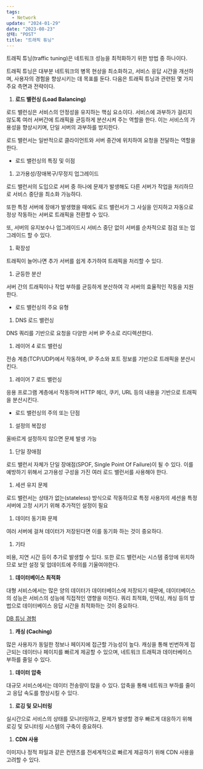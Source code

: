```yaml
---
tags:
  - Network
update: "2024-01-29"
date: "2023-08-23"
상태: "POST"
title: "트래픽 튜닝"
---
```

트래픽 튜닝(traffic tuning)은 네트워크 성능을 최적화하기 위한 방법 중 하나이다.

트래픽 튜닝은 대부분 네트워크의 병목 현상을 최소화하고, 서비스 응답 시간을 개선하며, 사용자의 경험을 향상시키는 데 목표를 둔다. 다음은 트래픽 튜닝과 관련된 몇 가지 주요 측면과 전략이다.

1. **로드 밸런싱 (Load Balancing)**

로드 밸런싱은 서비스의 안정성을 유지하는 핵심 요소이다. 서비스에 과부하가 걸리지 않도록 여러 서버간에 트래픽을 균등하게 분산시켜 주는 역할을 한다. 이는 서비스의 가용성을 향상시키며, 단일 서버의 과부하를 방지한다.

로드 밸런서는 일반적으로 클라이언트와 서버 중간에 위치하여 요청을 전달하는 역할을 한다. 

  - 로드 밸런싱의 특징 및 이점

  1. 고가용성/장애복구/무정지 업그레이드

로드 밸런서의 도입으로 서버 중 하나에 문제가 발생해도 다른 서버가 작업을 처리하므로 서비스 중단을 최소화 가능하다. 

또한 특정 서버에 장애가 발생했을 때에도 로드 밸런서가 그 사실을 인지하고 자동으로 정상 작동하는 서버로 트래픽을 전환할 수 있다. 

또, 서버의 유지보수나 업그레이드시 서비스 중단 없이 서버를 순차적으로 점검 또는 업그레이드 할 수 있다. 

  1. 확장성

트래픽이 늘어나면 추가 서버를 쉽게 추가하여 트래픽을 처리할 수 있다. 

  1. 균등한 분산

서버 간의 트래픽이나 작업 부하를 균등하게 분산하여 각 서버의 효율적인 작동을 지원한다. 

  - 로드 밸런싱의 주요 유형

  1. DNS 로드 밸런싱

DNS 쿼리를 기반으로 요청을 다양한 서버 IP 주소로 리디렉션한다. 

  1. 레이어 4 로드 밸런싱

전송 계층(TCP/UDP)에서 작동하며, IP 주소와 포트 정보를 기반으로 트래픽을 분산시킨다. 

  1. 레이어 7 로드 밸런싱

응용 프로그램 계층에서 작동하며 HTTP 헤더, 쿠키, URL 등의 내용을 기반으로 트래픽을 분산시킨다. 

  - 로드 밸런싱의 주의 또는 단점

  1. 설정의 복잡성

올바르게 설정하지 않으면 문제 발생 가능

  1. 단일 장애점

로드 밸런서 자체가 단일 장애점(SPOF, Single Point Of Failure)이 될 수 있다. 이를 예방하기 위해서 고가용성 구성을 가진 여러 로드 밸런서를 사용해야 한다. 

  1. 세션 유지 문제

로드 밸런서는 상태가 없는(stateless) 방식으로 작동하므로 특정 사용자의 세션을 특정 서버에 고정 시키기 위해 추가적인 설정이 필요

  1. 데이터 동기화 문제

여러 서버에 걸쳐 데이터가 저장된다면 이를 동기화 하는 것이 중요하다. 

  1. 기타

비용, 지연 시간 등이 추가로 발생할 수 있다. 또한 로드 밸런서는 시스템 중앙에 위치하므로 보안 설정 및 업데이트에 주의를 기울여야한다. 

1. **데이터베이스 최적화**

대형 서비스에서는 많은 양의 데이터가 데이터베이스에 저장되기 때문에, 데이터베이스의 성능은 서비스의 성능에 직접적인 영향을 미친다. 쿼리 최적화, 인덱싱, 캐싱 등의 방법으로 데이터베이스 응답 시간을 최적화하는 것이 중요하다.

[DB 튜닝 경험](https://sharknia.github.io/DB-튜닝-경험)  

1. **캐싱 (Caching)**

많은 사용자가 동일한 정보나 페이지에 접근할 가능성이 높다. 캐싱을 통해 빈번하게 접근되는 데이터나 페이지를 빠르게 제공할 수 있으며, 네트워크 트래픽과 데이터베이스 부하를 줄일 수 있다.

1. **데이터 압축**

대규모 서비스에서는 데이터 전송량이 많을 수 있다. 압축을 통해 네트워크 부하를 줄이고 응답 속도를 향상시킬 수 있다.

1. **로깅 및 모니터링**

실시간으로 서비스의 상태를 모니터링하고, 문제가 발생할 경우 빠르게 대응하기 위해 로깅 및 모니터링 시스템의 구축이 중요하다.

1. **CDN 사용**

이미지나 정적 파일과 같은 컨텐츠를 전세계적으로 빠르게 제공하기 위해 CDN 사용을 고려할 수 있다.



